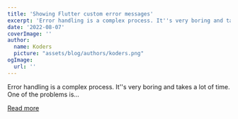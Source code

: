 ```yaml
---
title: 'Showing Flutter custom error messages'
excerpt: 'Error handling is a complex process. It''s very boring and takes a lot of time. One of the problems is...'
date: '2022-08-07'
coverImage: ''
author:
  name: Koders
  picture: "assets/blog/authors/koders.png"
ogImage:
  url: ''
---
```


Error handling is a complex process. It''s very boring and takes a lot of time. One of the problems is...

[Read more](https://dev.to/frezyx/showing-flutter-custom-error-messages-109o)
